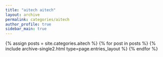 ```yaml
---
title: "aitech aitech"
layout: archive
permalink: categories/aitech
author_profile: true
sidebar_main: true
---
```



{% assign posts = site.categories.aitech %}
{% for post in posts %} {% include archive-single2.html type=page.entries_layout %} {% endfor %}
